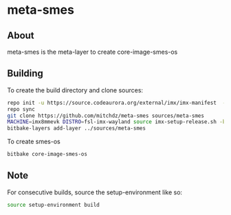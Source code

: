 # meta-smes

## About
meta-smes is the meta-layer to create core-image-smes-os

## Building

To create the build directory and clone sources:
```bash
repo init -u https://source.codeaurora.org/external/imx/imx-manifest  -b imx-linux-zeus -m imx-5.4.3-2.0.0.xml
repo sync
git clone https://github.com/mitchdz/meta-smes sources/meta-smes
MACHINE=imx8mmevk DISTRO=fsl-imx-wayland source imx-setup-release.sh -b build
bitbake-layers add-layer ../sources/meta-smes
```

To create smes-os
```bash
bitbake core-image-smes-os
```


## Note
For consecutive builds, source the setup-environment like so:
```bash
source setup-environment build
```
